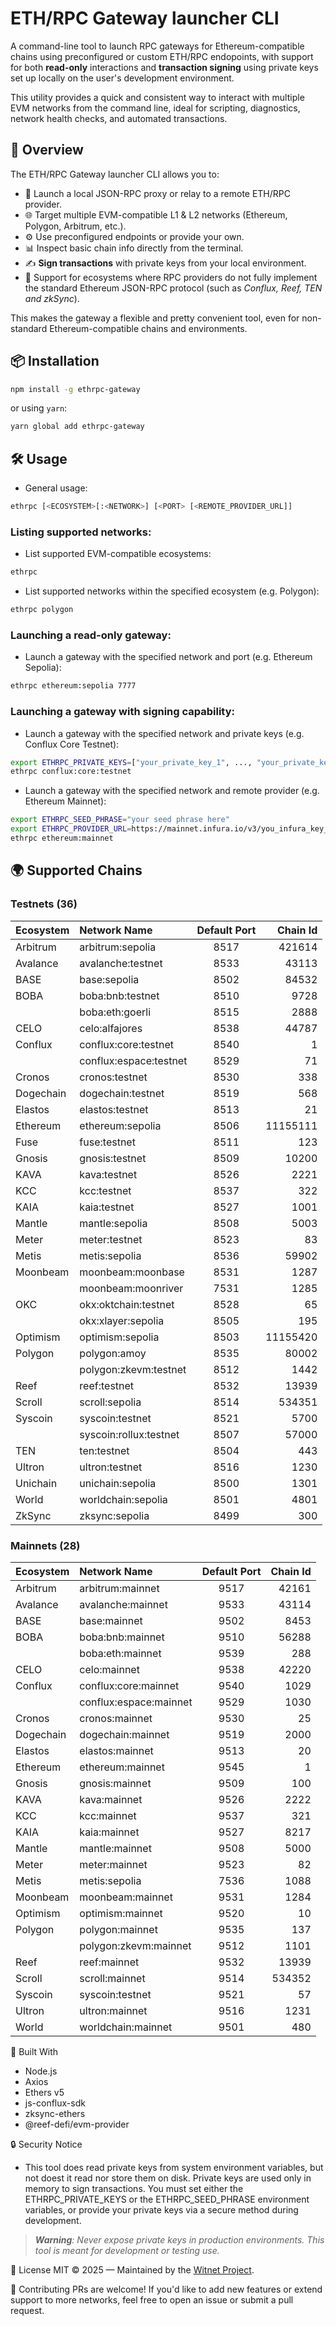 # ETH/RPC Gateway launcher CLI

A command-line tool to launch RPC gateways for Ethereum-compatible chains using preconfigured or custom ETH/RPC endopoints, with support for both **read-only** interactions and **transaction signing** using private keys set up locally on the user's development environment.

This utility provides a quick and consistent way to interact with multiple EVM networks from the command line, ideal for scripting, diagnostics, network health checks, and automated transactions.

## 🧭 Overview

The ETH/RPC Gateway launcher CLI allows you to:

- 🚀 Launch a local JSON-RPC proxy or relay to a remote ETH/RPC provider.
- 🌐 Target multiple EVM-compatible L1 & L2 networks (Ethereum, Polygon, Arbitrum, etc.).
- ⚙️ Use preconfigured endpoints or provide your own.
- 📊 Inspect basic chain info directly from the terminal.
- ✍️ **Sign transactions** with private keys from your local environment.
- 🔄 Support for ecosystems where RPC providers do not fully implement the standard Ethereum JSON-RPC protocol (such as *Conflux, Reef, TEN and zkSync*).

This makes the gateway a flexible and pretty convenient tool, even for non-standard Ethereum-compatible chains and environments.

## 📦 Installation

```bash
npm install -g ethrpc-gateway
```

or using `yarn`:
```bash
yarn global add ethrpc-gateway
```

## 🛠️ Usage

- General usage:
```bash
ethrpc [<ECOSYSTEM>[:<NETWORK>] [<PORT> [<REMOTE_PROVIDER_URL]]
```

### Listing supported networks:

- List supported EVM-compatible ecosystems:
```bash
ethrpc
```

- List supported networks within the specified ecosystem (e.g. Polygon):
```bash
ethrpc polygon
```

### Launching a read-only gateway:

- Launch a gateway with the specified network and port (e.g. Ethereum Sepolia):
```bash
ethrpc ethereum:sepolia 7777
```

### Launching a gateway with signing capability:

- Launch a gateway with the specified network and private keys (e.g. Conflux Core Testnet):
```bash
export ETHRPC_PRIVATE_KEYS=["your_private_key_1", ..., "your_private_key_n", ]
ethrpc conflux:core:testnet
```

- Launch a gateway with the specified network and remote provider (e.g. Ethereum Mainnet):
```bash
export ETHRPC_SEED_PHRASE="your seed phrase here"
export ETHRPC_PROVIDER_URL=https://mainnet.infura.io/v3/you_infura_key_here
ethrpc ethereum:mainnet
```

## 🌍 Supported Chains
### Testnets (36)
| Ecosystem | Network Name           | Default Port | Chain Id |
| :-------- | :--------------------- | :----------: | -------: |
| Arbitrum  | arbitrum:sepolia       | 8517 | 421614
| Avalance  | avalanche:testnet      | 8533 | 43113
| BASE      | base:sepolia           | 8502 | 84532
| BOBA      | boba:bnb:testnet       | 8510 | 9728
|           | boba:eth:goerli        | 8515 | 2888
| CELO      | celo:alfajores         | 8538 | 44787
| Conflux   | conflux:core:testnet   | 8540 | 1
|           | conflux:espace:testnet | 8529 | 71
| Cronos    | cronos:testnet         | 8530 | 338
| Dogechain | dogechain:testnet      | 8519 | 568
| Elastos   | elastos:testnet        | 8513 | 21
| Ethereum  | ethereum:sepolia       | 8506 | 11155111
| Fuse      | fuse:testnet           | 8511 | 123
| Gnosis    | gnosis:testnet         | 8509 | 10200
| KAVA      | kava:testnet           | 8526 | 2221
| KCC       | kcc:testnet            | 8537 | 322
| KAIA      | kaia:testnet           | 8527 | 1001
| Mantle    | mantle:sepolia         | 8508 | 5003
| Meter     | meter:testnet          | 8523 | 83
| Metis     | metis:sepolia          | 8536 | 59902
| Moonbeam  | moonbeam:moonbase      | 8531 | 1287
|           | moonbeam:moonriver     | 7531 | 1285
| OKC       | okx:oktchain:testnet   | 8528 | 65
|           | okx:xlayer:sepolia     | 8505 | 195
| Optimism  | optimism:sepolia       | 8503 | 11155420
| Polygon   | polygon:amoy           | 8535 | 80002
|           | polygon:zkevm:testnet  | 8512 | 1442
| Reef      | reef:testnet           | 8532 | 13939
| Scroll    | scroll:sepolia         | 8514 | 534351
| Syscoin   | syscoin:testnet        | 8521 | 5700
|           | syscoin:rollux:testnet | 8507 | 57000
| TEN       | ten:testnet            | 8504 | 443
| Ultron    | ultron:testnet         | 8516 | 1230
| Unichain  | unichain:sepolia       | 8500 | 1301
| World     | worldchain:sepolia     | 8501 | 4801
| ZkSync    | zksync:sepolia         | 8499 | 300

### Mainnets (28)
| Ecosystem | Network Name           | Default Port | Chain Id |
| :-------- | :--------------------- | :----------: | -------: |
| Arbitrum  | arbitrum:mainnet       | 9517 | 42161
| Avalance  | avalanche:mainnet      | 9533 | 43114
| BASE      | base:mainnet           | 9502 | 8453
| BOBA      | boba:bnb:mainnet       | 9510 | 56288
|           | boba:eth:mainnet       | 9539 | 288
| CELO      | celo:mainnet           | 9538 | 42220
| Conflux   | conflux:core:mainnet   | 9540 | 1029
|           | conflux:espace:mainnet | 9529 | 1030
| Cronos    | cronos:mainnet         | 9530 | 25
| Dogechain | dogechain:mainnet      | 9519 | 2000
| Elastos   | elastos:mainnet        | 9513 | 20
| Ethereum  | ethereum:mainnet       | 9545 | 1
| Gnosis    | gnosis:mainnet         | 9509 | 100
| KAVA      | kava:mainnet           | 9526 | 2222
| KCC       | kcc:mainnet            | 9537 | 321
| KAIA      | kaia:mainnet           | 9527 | 8217
| Mantle    | mantle:mainnet         | 9508 | 5000
| Meter     | meter:mainnet          | 9523 | 82
| Metis     | metis:sepolia          | 7536 | 1088
| Moonbeam  | moonbeam:mainnet       | 9531 | 1284
| Optimism  | optimism:mainnet       | 9520 | 10
| Polygon   | polygon:mainnet        | 9535 | 137
|           | polygon:zkevm:mainnet  | 9512 | 1101
| Reef      | reef:mainnet           | 9532 | 13939
| Scroll    | scroll:mainnet         | 9514 | 534352
| Syscoin   | syscoin:testnet        | 9521 | 57
| Ultron    | ultron:mainnet         | 9516 | 1231
| World     | worldchain:mainnet     | 9501 | 480

🧱 Built With
- Node.js
- Axios
- Ethers v5
- js-conflux-sdk
- zksync-ethers
- @reef-defi/evm-provider

🔒 Security Notice

- This tool does read private keys from system environment variables, but not doest it read nor store them on disk. Private keys are used only in memory to sign transactions. You must set either the ETHRPC_PRIVATE_KEYS or the ETHRPC_SEED_PHRASE environment variables, or provide your private keys via a secure method during development.

> ***Warning**: Never expose private keys in production environments. This tool is meant for development or testing use.*

📜 License
MIT © 2025 — Maintained by the [Witnet Project](https://github.com/witnet).

🤝 Contributing
PRs are welcome! If you'd like to add new features or extend support to more networks, feel free to open an issue or submit a pull request.
